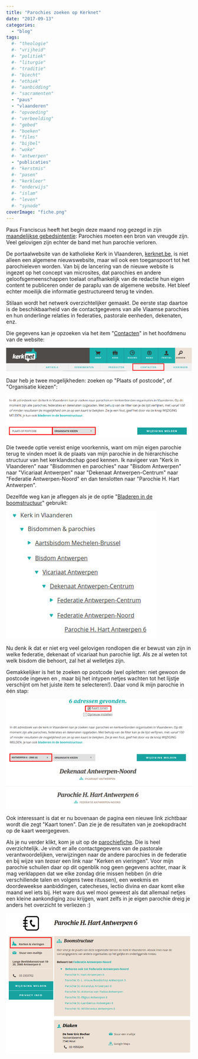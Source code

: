 ```yaml
---
title: "Parochies zoeken op Kerknet"
date: "2017-09-13"
categories: 
  - "blog"
tags:
  #- "theologie"
  #- "vrijheid"
  #- "politiek"
  #- "liturgie"
  #- "traditie"
  #- "biecht"
  #- "ethiek"
  #- "aanbidding"
  #- "sacramenten"
  - "paus"
  - "vlaanderen"
  #- "opvoeding"
  #- "verbeelding"
  #- "gebed"
  #- "boeken"
  #- "films"
  #- "bijbel"
  #- "woke"
  #- "antwerpen"
  - "publicaties"
  #- "kerstmis"
  #- "pasen"
  #- "kerkleer"
  #- "onderwijs"
  #- "islam"
  #- "leven"
  #- "synode"
coverImage: "fiche.png"
---
```


Paus Franciscus heeft het begin deze maand nog gezegd in zijn [maandelijkse gebedsintentie](https://www.kerknet.be/gebedsnetwerk-van-de-paus/video/gebedsintentie-paus-september-2017-parochie-bron-van-vreugde): Parochies moeten een bron van vreugde zijn. Veel gelovigen zijn echter de band met hun parochie verloren.

De portaalwebsite van de katholieke Kerk in Vlaanderen, [kerknet.be](http://www.kerknet.be), is niet alleen een algemene nieuwswebsite, maar wil ook een toeganspoort tot het parochieleven worden. Van bij de lancering van de nieuwe website is ingezet op het concept van microsites, dat parochies en andere geloofsgemeenschappen toelaat onafhankelijk van de redactie hun eigen content te publiceren onder de paraplu van de algemene website. Het bleef echter moeilijk die informatie gestructureerd terug te vinden.

Stilaan wordt het netwerk overzichtelijker gemaakt. De eerste stap daartoe is de beschikbaarheid van de contactgegevens van alle Vlaamse parochies en hun onderlinge relaties in federaties, pastorale eenheden, dekenaten, enz.

Die gegevens kan je opzoeken via het item "[Contacten](https://www.kerknet.be/zoeken/adresboek/lijst?)" in het hoofdmenu van de website:

![](images/contacten.png)

Daar heb je twee mogelijkheden: zoeken op "Plaats of postcode", of "Organisatie kiezen":

![](images/twee-zoekmogelijkheden.png)

Die tweede optie vereist enige voorkennis, want om mijn eigen parochie terug te vinden moet ik de plaats van mijn parochie in de hiërarchische structuur van het kerklandschap goed kennen. Ik navigeer van "Kerk in Vlaanderen" naar "Bisdommen en parochies" naar "Bisdom Antwerpen" naar "Vicariaat Antwerpen" naar "Dekenaat Antwerpen-Centrum" naar "Federatie Antwerpen-Noord" en dan tenslotten naar "Parochie H. Hart Antwerpen".

Dezelfde weg kan je afleggen als je de optie "[Bladeren in de boomstructuur](https://www.kerknet.be/organisaties-bladeren-2)" gebruikt:

![](images/boomstructuur.png)

Nu denk ik dat er niet erg veel gelovigen rondlopen die er bewust van zijn in welke federatie, dekenaat of vicariaat hun parochie ligt. Als ze al weten tot welk bisdom die behoort, zal het al welletjes zijn.

Gemakkelijker is het te zoeken op postcode (wel opletten: niet gewoon de postcode ingeven en <enter>, maar bij het intypen netjes wachten tot het lijstje verschijnt om het juiste item te selecteren!). Daar vond ik mijn parochie in één stap:

![](images/op-postcode.png)

Ook interessant is dat er nu bovenaan de pagina een nieuwe link zichtbaar wordt die zegt "Kaart tonen". Dan zie je de resultaten van je zoekopdracht op de kaart weergegeven.

Als je nu verder klikt, kom je uit op de [parochiefiche](https://www.kerknet.be/parochie-h-hart-antwerpen-6/contact). Die is heel overzichtelijk. Je vindt er alle contactgegevens van de pastorale verantwoordelijken, verwijzingen naar de andere parochies in de federatie en bij wijze van _teaser_ een link naar "Kerken en vieringen". Voor mijn parochie schuilen daar op dit ogenblik nog geen gegevens achter, maar ik mag verklappen dat we elke zondag drie missen hebben (in drie verschillende talen en volgens twee ritussen), een weekmis en doordeweekse aanbiddingen, catecheses, lectio divina en daar komt elke maand wel iets bij. Het ware dus wel mooi geweest als dat allemaal netjes een kleine aankondiging zou krijgen, want zelfs in je eigen parochie dreig je anders het overzicht te verliezen :)

![](images/fiche.png)
